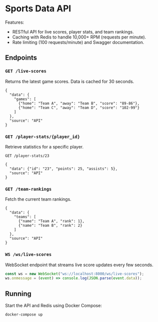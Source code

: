 # Sports Data API

Features:
- RESTful API for live scores, player stats, and team rankings.
- Caching with Redis to handle 10,000+ RPM (requests per minute).
- Rate limiting (100 requests/minute) and Swagger documentation.

## Endpoints

### `GET /live-scores`
Returns the latest game scores. Data is cached for 30 seconds.

```
{
  "data": {
    "games": [
      {"home": "Team A", "away": "Team B", "score": "89-86"},
      {"home": "Team C", "away": "Team D", "score": "102-99"}
    ]
  },
  "source": "API"
}
```

### `GET /player-stats/{player_id}`
Retrieve statistics for a specific player.

```
GET /player-stats/23

{
  "data": {"id": "23", "points": 25, "assists": 5},
  "source": "API"
}
```

### `GET /team-rankings`
Fetch the current team rankings.

```
{
  "data": {
    "teams": [
      {"name": "Team A", "rank": 1},
      {"name": "Team B", "rank": 2}
    ]
  },
  "source": "API"
}
```

### `WS /ws/live-scores`
WebSocket endpoint that streams live score updates every few seconds.

```javascript
const ws = new WebSocket("ws://localhost:8000/ws/live-scores");
ws.onmessage = (event) => console.log(JSON.parse(event.data));
```

## Running

Start the API and Redis using Docker Compose:

```
docker-compose up
```

